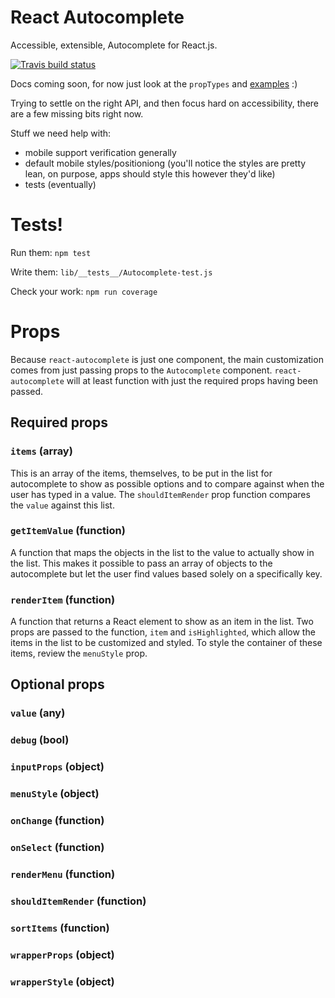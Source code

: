 React Autocomplete
==================

Accessible, extensible, Autocomplete for React.js.

[![Travis build status](http://img.shields.io/travis/reactjs/react-autocomplete.svg?style=flat)](https://travis-ci.org/reactjs/react-autocomplete/)

Docs coming soon, for now just look at the `propTypes` and [examples](https://reactcommunity.org/react-autocomplete/) :)

Trying to settle on the right API, and then focus hard on accessibility,
there are a few missing bits right now.

Stuff we need help with:

- mobile support verification generally
- default mobile styles/positioniong (you'll notice the styles are
  pretty lean, on purpose, apps should style this however they'd like)
- tests (eventually)

# Tests!

Run them:
`npm test`

Write them:
`lib/__tests__/Autocomplete-test.js`

Check your work:
`npm run coverage`

# Props

Because `react-autocomplete` is just one component, the main customization comes
from just passing props to the `Autocomplete` component. `react-autocomplete`
will at least function with just the required props having been passed.

## Required props

### `items` (array)

This is an array of the items, themselves, to be put in the list for
autocomplete to show as possible options and to compare against when the user
has typed in a value. The `shouldItemRender` prop function compares the `value`
against this list.

### `getItemValue` (function)

A function that maps the objects in the list to the value to actually show in
the list. This makes it possible to pass an array of objects to the autocomplete
but let the user find values based solely on a specifically key.

### `renderItem` (function)

A function that returns a React element to show as an item in the list. Two
props are passed to the function, `item` and `isHighlighted`, which allow the
items in the list to be customized and styled. To style the container of these
items, review the `menuStyle` prop.

## Optional props

### `value` (any)
### `debug` (bool)
### `inputProps` (object)
### `menuStyle` (object)
### `onChange` (function)
### `onSelect` (function)
### `renderMenu` (function)
### `shouldItemRender` (function)
### `sortItems` (function)
### `wrapperProps` (object)
### `wrapperStyle` (object)
